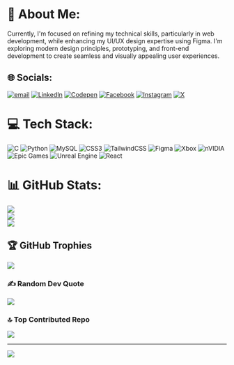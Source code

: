 # 💫 About Me:
Currently, I'm focused on refining my technical skills, particularly in web development, while enhancing my UI/UX design expertise using Figma. I'm exploring modern design principles, prototyping, and front-end development to create seamless and visually appealing user experiences.


## 🌐 Socials:

[![email](https://img.shields.io/badge/Email-D14836?logo=gmail&logoColor=white)](mailto:shubhampawaskar878@gmail.com) [![LinkedIn](https://img.shields.io/badge/LinkedIn-%230077B5.svg?logo=linkedin&logoColor=white)](https://linkedin.com/in/shubham-pawaskar-350709262)  [![Codepen](https://img.shields.io/badge/Codepen-000000?logo=codepen&logoColor=white)](https://codepen.io/Shubham-Pawaskar)  [![Facebook](https://img.shields.io/badge/Facebook-%231877F2.svg?logo=Facebook&logoColor=white)](https://facebook.com/shubham.pawaskar.73) [![Instagram](https://img.shields.io/badge/Instagram-%23E4405F.svg?logo=Instagram&logoColor=white)](https://instagram.com/shubham.s.p_)  [![X](https://img.shields.io/badge/X-black.svg?logo=X&logoColor=white)](https://x.com/@ShubhamPawaskar14)

# 💻 Tech Stack:
![C](https://img.shields.io/badge/c-%2300599C.svg?style=for-the-badge&logo=c&logoColor=white)  ![Python](https://img.shields.io/badge/python-3670A0?style=for-the-badge&logo=python&logoColor=ffdd54) ![MySQL](https://img.shields.io/badge/mysql-4479A1.svg?style=for-the-badge&logo=mysql&logoColor=white)  ![CSS3](https://img.shields.io/badge/css3-%231572B6.svg?style=for-the-badge&logo=css3&logoColor=white) ![TailwindCSS](https://img.shields.io/badge/tailwindcss-%2338B2AC.svg?style=for-the-badge&logo=tailwind-css&logoColor=white) ![Figma](https://img.shields.io/badge/figma-%23F24E1E.svg?style=for-the-badge&logo=figma&logoColor=white) ![Xbox](https://img.shields.io/badge/xbox-%23107C10.svg?style=for-the-badge&logo=xbox&logoColor=white) ![nVIDIA](https://img.shields.io/badge/nVIDIA-%2376B900.svg?style=for-the-badge&logo=nVIDIA&logoColor=white) ![Epic Games](https://img.shields.io/badge/epicgames-%23313131.svg?style=for-the-badge&logo=epicgames&logoColor=white) ![Unreal Engine](https://img.shields.io/badge/unrealengine-%23313131.svg?style=for-the-badge&logo=unrealengine&logoColor=white) ![React](https://img.shields.io/badge/react-%2320232a.svg?style=for-the-badge&logo=react&logoColor=%2361DAFB)
# 📊 GitHub Stats:
![](https://github-readme-stats.vercel.app/api?username=ShubhamSP08&theme=shadow_blue&hide_border=false&include_all_commits=false&count_private=false)<br/>
![](https://github-readme-streak-stats.herokuapp.com/?user=ShubhamSP08&theme=shadow_blue&hide_border=false)<br/>
![](https://github-readme-stats.vercel.app/api/top-langs/?username=ShubhamSP08&theme=shadow_blue&hide_border=false&include_all_commits=false&count_private=false&layout=compact)

## 🏆 GitHub Trophies
![](https://github-profile-trophy.vercel.app/?username=ShubhamSP08&theme=tokyonight&no-frame=false&no-bg=false&margin-w=4)

### ✍️ Random Dev Quote
![](https://quotes-github-readme.vercel.app/api?type=horizontal&theme=radical)

### 🔝 Top Contributed Repo
![](https://github-contributor-stats.vercel.app/api?username=ShubhamSP08&limit=5&theme=dark&combine_all_yearly_contributions=true)

---
[![](https://visitcount.itsvg.in/api?id=ShubhamSP08&icon=0&color=0)](https://visitcount.itsvg.in)

<!-- Proudly created with GPRM ( https://gprm.itsvg.in ) -->
